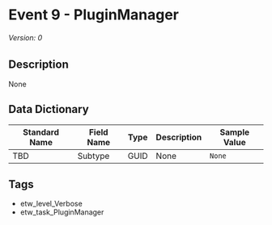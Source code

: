 # Event 9 - PluginManager
###### Version: 0

## Description
None

## Data Dictionary
|Standard Name|Field Name|Type|Description|Sample Value|
|---|---|---|---|---|
|TBD|Subtype|GUID|None|`None`|

## Tags
* etw_level_Verbose
* etw_task_PluginManager